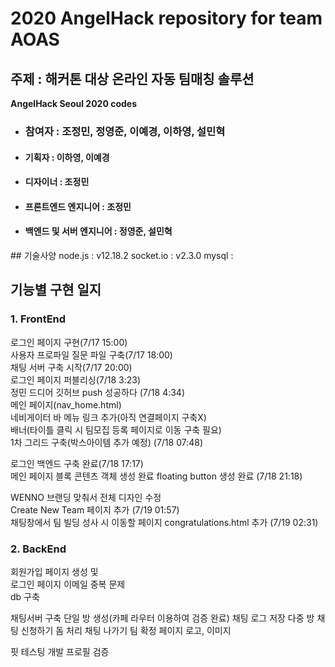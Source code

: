 <h1>2020 AngelHack repository for team AOAS</h1>
<h2>주제 : 해커톤 대상 온라인 자동 팀매칭 솔루션</h2>
<b>AngelHack Seoul 2020 codes</b>
<ul>
  <li><h3>참여자 : 조정민, 정영준, 이예경, 이하영, 설민혁</h3></li>
  <li><h4>기획자 : 이하영, 이예경</h4></li>
  <li><h4>디자이너 : 조정민 </h4></li>
  <li><h4>프론트엔드 엔지니어 : 조정민</h4></li>
  <li><h4>백엔드 및 서버 엔지니어 : 정영준, 설민혁</h4></li>
</ul>
## 기술사양
  node.js : v12.18.2
  socket.io : v2.3.0
  mysql : 
<h2>기능별 구현 일지</h2>
<h3> <b>1. FrontEnd</b> </h3>
로그인 페이지 구현(7/17 15:00)<br>
사용자 프로파일 질문 파일 구축(7/17 18:00)<br>
채팅 서버 구축 시작(7/17 20:00)<br>
로그인 페이지 퍼블리싱(7/18 3:23)<br>
정민 드디어 깃허브 push 성공하다 (7/18 4:34)<br>
메인 페이지(nav_home.html)<br>
네비게이터 바 메뉴 링크 추가(아직 연결페이지 구축X)<br>
배너(타이틀 클릭 시 팀모집 등록 페이지로 이동 구축 필요)<br>
1차 그리드 구축(박스아이템 추가 예정) (7/18 07:48)<br>

로그인 백엔드 구축 완료(7/18 17:17)<br>
메인 페이지 블록 콘텐츠 객체 생성 완료 floating button 생성 완료 (7/18 21:18)<br>

WENNO 브랜딩 맞춰서 전체 디자인 수정<br>
Create New Team 페이지 추가 (7/19 01:57)<br>
채팅창에서 팀 빌딩 성사 시 이동할 페이지 congratulations.html 추가 (7/19 02:31)<br>

<h3> 2. BackEnd </h3>
회원가입 페이지 생성 및 <br>
로그인 페이지 이메일 중복 문제 <br>
db 구축

채팅서버 구축
단일 방 생성(카페 라우터 이용하여 검증 완료)
채팅 로그 저장
다중 방
채팅 신청하기
돔 처리
채팅 나가기
팀 확정 페이지
로고, 이미지 


핏 테스팅
개발
프로필 검증 
